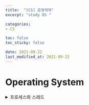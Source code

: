 ```yaml
---
title:  "[CS] 운영체제"
excerpt: "study OS "

categories:
- CS

toc: false
toc_sticky: false

date: 2021-09-22
last_modified_at: 2021-09-23
---
```


# Operating System


<details>
<summary>프로세스와 스레드</summary>
<div markdown="1">
<br>

- 프로세스 
  - 운영체제로부터 시스템 자원을 할당받는 작업의 단위로 메모리에 올라와 실행되고 있는 프로그램의 인스턴스(독립적인 개체)를 의미한다.
  - 할당 받는 시스템 자원의 예 : CPU 시간, 주소공간, stack/heap 등의 구조로 되어있는 독립된 메모리 영역
  - 프로세스의 특징
    - 프로세스는 각각 독립된 메모리 영역(code,data,stack,heap)을 할당 받음
    - 프로세스당 최소 1개의 스레드를 가지고 있음
    - 각 프로세스는 별도의 주소공간에서 실행, 한 프로세스는 다른 프로세스의 변수나 자료구조에 접근할수 없음(IPC를 사용해 다른 프로세스 자원 접근 가능)

<br>

  - 프로세스 제어 블록(PCB)
    - 특정 프로세스에 대한 중요한 정보를 저장하고 있는 운영체제의 자료구조
    - 운영체제는 프로세스 관리를 위해 프로세스의 생성과 동시에 PCB 생성함
    - 프로세스는 CPU를 할당 받아 작업을 처리하다가, 프로세스 전환이 발생하면 진행하던 작업을 PCB에 저장
    - PCB에 저장되는 정보 
      - 프로세스 식별자
      - 프로세스 상태 : new, ready, running, waiting, terminated 등의 상태 저장
      - 프로그램 카운터 : 프로세스가 다음에 실행할 명령어 주소
      - CPU 레지스터
      - CPU 스케쥴링 정보 :  프로세스의 우선순위 등
      - 메모리 관리 정보 : 페이지 테이블, 세그먼트 테이블 등의 정보 포함
      - 입출력 상태 정보 : 프로세스에 할당된 입출력 장치들과 열린 파일 목록
      - 어카운팅 정보 : 사용된 CPU 시간, 계정번호 등

<br>

- 스레드 
  - 프로세스의 실행 단위, 프로세스의 코드에 정의된 절차에 따라 실행되는 특정한 수행 경로
  - 같은 프로세스에 속한 다른 스레드와 코드, 파일 등과 같은 운영체제 자원을 공유함
  - 스레드의 특징
    - 스레드는 프로세스 내에서 각각 Stack 영역을 따로 할당 받고 Code,Data,Heap 영역은 공유함
    - 스레드는 한 프로세스 내에서 다른 스레드 끼리 공유하면서 실행됨

<br>

- 멀티 스레드
  - 하나의 프로세스를 여러 실행 단위(스레드)로 나눠서 자원을 공유하고, 자원의 생성과 관리의 중복성을 최소화하여 수행 능력을 향상 시키는 것
  - 장점
    - 시스템 자원 소모 감소
    - 시스템 처리량 증가
    - 간단한 통신 방법으로 프로그램 응답 시간 단축
  - 단점
    - 설계 및 디버깅이 까다로움
    - 다른 프로세스에서 스레드 제어 불가
    - 하나의 스레드에 문제가 발생하면 전체 프로세스가 영향받음



</div>
</details>

